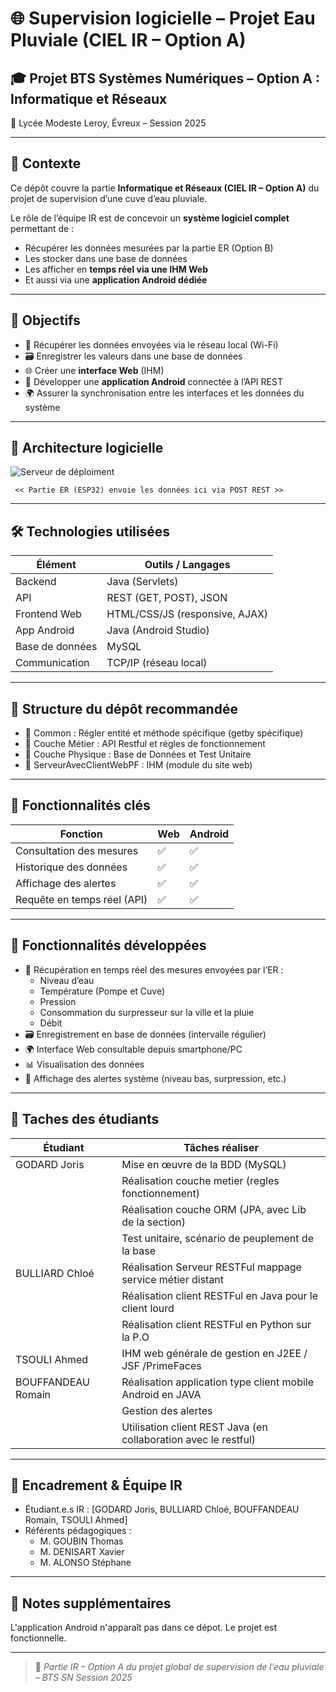 # 🌐 Supervision logicielle – Projet Eau Pluviale (CIEL IR – Option A)

## 🎓 Projet BTS Systèmes Numériques – Option A : Informatique et Réseaux  
📍 Lycée Modeste Leroy, Évreux – Session 2025

---

## 📘 Contexte

Ce dépôt couvre la partie **Informatique et Réseaux (CIEL IR – Option A)** du projet de supervision d’une cuve d’eau pluviale.

Le rôle de l’équipe IR est de concevoir un **système logiciel complet** permettant de :
- Récupérer les données mesurées par la partie ER (Option B)
- Les stocker dans une base de données
- Les afficher en **temps réel via une IHM Web**
- Et aussi via une **application Android dédiée**

---

## 🎯 Objectifs

- 🔄 Récupérer les données envoyées via le réseau local (Wi-Fi)
- 🗃️ Enregistrer les valeurs dans une base de données
- 🌐 Créer une **interface Web** (IHM)
- 📱 Développer une **application Android** connectée à l’API REST
- 🌍 Assurer la synchronisation entre les interfaces et les données du système

---

## 🧱 Architecture logicielle

![Serveur de déploiment](https://github.com/user-attachments/assets/3195d6d1-e2f0-4bf0-81d1-80e0dc42cf35)


     << Partie ER (ESP32) envoie les données ici via POST REST >>
---

## 🛠️ Technologies utilisées

| Élément              | Outils / Langages                         |
|----------------------|-------------------------------------------|
| Backend              | Java (Servlets)                           |
| API                  | REST (GET, POST), JSON                    |
| Frontend Web         | HTML/CSS/JS (responsive, AJAX)            |
| App Android          | Java (Android Studio)                     |
| Base de données      | MySQL                                     |
| Communication        | TCP/IP (réseau local)                     |

---

## 📂 Structure du dépôt recommandée

- 📂 Common : Régler entité et méthode spécifique (getby spécifique)
- 📂 Couche Métier : API Restful et régles de fonctionnement
- 📂 Couche Physique : Base de Données et Test Unitaire 
- 📂 ServeurAvecClientWebPF : IHM (module du site web)

---

## 🧪 Fonctionnalités clés

| Fonction                     | Web | Android |
|------------------------------|-----|---------|
| Consultation des mesures     | ✅   | ✅     |
| Historique des données       | ✅   | ✅     |
| Affichage des alertes        | ✅   | ✅     |
| Requête en temps réel (API)  | ✅   | ✅     |

---

## 🧪 Fonctionnalités développées

- 📶 Récupération en temps réel des mesures envoyées par l’ER :
  - Niveau d’eau
  - Température (Pompe et Cuve)
  - Pression
  - Consommation du surpresseur sur la ville et la pluie
  - Débit
- 🗃️ Enregistrement en base de données (intervalle régulier)
- 🌍 Interface Web consultable depuis smartphone/PC
- 📊 Visualisation des données
- 🚨 Affichage des alertes système (niveau bas, surpression, etc.)

---

## 👥 Taches des étudiants

| Étudiant             | Tâches réaliser                                                 |
|----------------------|-----------------------------------------------------------------|
| GODARD Joris         | Mise en œuvre de la BDD (MySQL)                                 |
|                      | Réalisation couche metier (regles fonctionnement)               |  
|                      | Réalisation couche ORM (JPA, avec Lib de la section)            |
|                      | Test unitaire, scénario de peuplement de la base                |
| BULLIARD Chloé       | Réalisation Serveur RESTFul mappage service métier distant      |
|                      | Réalisation client RESTFul en Java pour le client lourd         |
|                      | Réalisation client RESTFul en Python sur la P.O                 |
| TSOULI Ahmed         | IHM web générale de gestion en J2EE / JSF /PrimeFaces           |
| BOUFFANDEAU Romain   | Réalisation application type client mobile Android en JAVA      |
|                      | Gestion des alertes                                             |
|                      | Utilisation client REST Java (en collaboration avec le restful) | 

---

## 👥 Encadrement & Équipe IR

- Étudiant.e.s IR : [GODARD Joris, BULLIARD Chloé, BOUFFANDEAU Romain, TSOULI Ahmed]
- Référents pédagogiques :
  - M. GOUBIN Thomas
  - M. DENISART Xavier
  - M. ALONSO Stéphane

---

## 🧠 Notes supplémentaires

 L'application Android n'apparaît pas dans ce dépot.
 Le projet est fonctionnelle.

---

> 🔧 *Partie IR – Option A du projet global de supervision de l’eau pluviale – BTS SN Session 2025*

